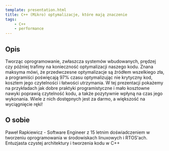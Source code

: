 ```yaml
---
template: presentation.html
title: C++ (Mikro) optymalizacje, które mają znaczenie
tags:
    - C++
    - performance
---
```


## Opis

Tworząc oprogramowanie, zwłaszcza systemów wbudowanych, prędzej czy później trafimy na konieczność optymalizacji naszego kodu. Znana maksyma mówi, że przedwczesne optymalizacje są źródłem wszelkiego zła, a programiści poświęcają 97% czasu optymalizując nie krytyczny kod, kosztem jego czytelności i łatwości utrzymania. W tej prezentacji pokażemy na przykładach jak dobre praktyki programistyczne i mało kosztowne nawyki poprawią czytelność kodu, a także pozytywnie wpłyną na czas jego wykonania. Wiele z nich dostępnych jest za darmo, a większość na wyciągnięcie ręki!

## O sobie

Paweł Rapkiewicz - Software Engineer z 15 letnim doświadczeniem w tworzeniu oprogramowania w środowiskach linuxowych i RTOS'ach. Entuzjasta czystej architektury i tworzenia kodu w C++
